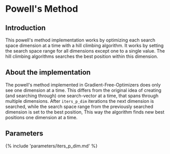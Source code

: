 # Powell's Method


## Introduction

This powell's method implementation works by optimizing each search space dimension at a 
time with a hill climbing algorithm. It works by setting the 
search space range for all dimensions except one to a single value. The hill climbing
algorithms searches the best position within this dimension. 




## About the implementation

The powell's method implemented in Gradient-Free-Optimizers does only see one dimension at a time.
This differs from the original idea of creating (and searching through) 
one search-vector at a time, that spans through multiple dimensions.
After `iters_p_dim` iterations the next dimension is searched, while the 
search space range from the previously searched dimension is set to the best position,
This way the algorithm finds new best positions one dimension at a time.


## Parameters

{% include 'parameters/iters_p_dim.md' %}


